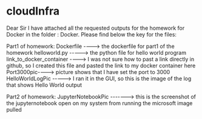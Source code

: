 # cloudInfra

Dear Sir
I have attached all the requested outputs for the homework for Docker in the folder : Docker.
Please find below the key for the files: 

Part1 of homework: 
Dockerfile ----> the dockerfile for part1 of the homework
helloworld.py -----> the python file for hello world program
link_to_docker_container ----> I was not sure how to past a link directly in github, so I created this file and pasted the link to my docker container here
Port3000pic----> picture shows that I have set the port to 3000
HelloWorldLogPic -----> I ran it in the GUI, so this is the image of the log that shows Hello World output



Part2 of homework:
JupyterNotebookPic -------> this is the screenshot of the jupyternotebook open on my system from running the microsoft image pulled

